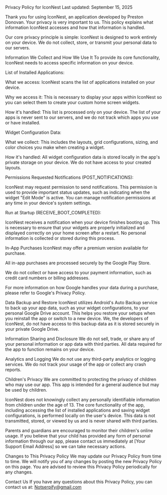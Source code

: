 Privacy Policy for IconNest
Last updated: September 15, 2025

Thank you for using IconNest, an application developed by Preston Donovan. Your privacy is very important to us. This policy explains what information IconNest accesses and how that information is handled.

Our core privacy principle is simple: IconNest is designed to work entirely on your device. We do not collect, store, or transmit your personal data to our servers.

Information We Collect and How We Use It
To provide its core functionality, IconNest needs to access specific information on your device.

List of Installed Applications:

What we access: IconNest scans the list of applications installed on your device.

Why we access it: This is necessary to display your apps within IconNest so you can select them to create your custom home screen widgets.

How it's handled: This list is processed only on your device. The list of your apps is never sent to our servers, and we do not track which apps you use or have installed.

Widget Configuration Data:

What we collect: This includes the layouts, grid configurations, sizing, and color choices you make when creating a widget.

How it's handled: All widget configuration data is stored locally in the app's private storage on your device. We do not have access to your created layouts.

Permissions Requested
Notifications (POST_NOTIFICATIONS):

IconNest may request permission to send notifications. This permission is used to provide important status updates, such as indicating when the widget "Edit Mode" is active. You can manage notification permissions at any time in your device's system settings.

Run at Startup (RECEIVE_BOOT_COMPLETED):

IconNest receives a notification when your device finishes booting up. This is necessary to ensure that your widgets are properly initialized and displayed correctly on your home screen after a restart. No personal information is collected or stored during this process.

In-App Purchases
IconNest may offer a premium version available for purchase.

All in-app purchases are processed securely by the Google Play Store.

We do not collect or have access to your payment information, such as credit card numbers or billing addresses.

For more information on how Google handles your data during a purchase, please refer to Google's Privacy Policy.

Data Backup and Restore
IconNest utilizes Android's Auto Backup service to back up your app data, such as your widget configurations, to your personal Google Drive account. This helps you restore your setups when you reinstall the app or switch to a new device. We, the developers of IconNest, do not have access to this backup data as it is stored securely in your private Google Drive.

Information Sharing and Disclosure
We do not sell, trade, or share any of your personal information or app data with third parties. All data required for the app to function remains on your device.

Analytics and Logging
We do not use any third-party analytics or logging services. We do not track your usage of the app or collect any crash reports.

Children's Privacy
We are committed to protecting the privacy of children who may use our app. This app is intended for a general audience but may be used by children.

IconNest does not knowingly collect any personally identifiable information from children under the age of 13. The core functionality of the app, including accessing the list of installed applications and saving widget configurations, is performed locally on the user's device. This data is not transmitted, stored, or viewed by us and is never shared with third parties.

Parents and guardians are encouraged to monitor their children's online usage. If you believe that your child has provided any form of personal information through our app, please contact us immediately at [Your Support Email Address] so we can take necessary actions.

Changes to This Privacy Policy
We may update our Privacy Policy from time to time. We will notify you of any changes by posting the new Privacy Policy on this page. You are advised to review this Privacy Policy periodically for any changes.

Contact Us
If you have any questions about this Privacy Policy, you can contact us at:
Notserpify@gmail.com
